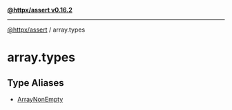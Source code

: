 [**@httpx/assert v0.16.2**](../README.md)

***

[@httpx/assert](../README.md) / array.types

# array.types

## Type Aliases

- [ArrayNonEmpty](type-aliases/ArrayNonEmpty.md)
